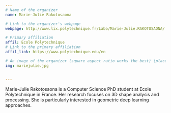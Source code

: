 ```yaml
---
# Name of the organizer
name: Marie-Julie Rakotosaona

# Link to the organizer's webpage
webpage: http://www.lix.polytechnique.fr/Labo/Marie-Julie.RAKOTOSAONA/

# Primary affiliation
affil: Ecole Polytechnique
# Link to the primary affiliation
affil_link: https://www.polytechnique.edu/en

# An image of the organizer (square aspect ratio works the best) (place in the `assets/img/organizers` directory)
img: mariejulie.jpg


---
```


Marie-Julie Rakotosaona is a Computer Science PhD student at Ecole Polytechnique in France. Her research focuses on 3D shape analysis and processing. She is particularly interested in geometric deep learning approaches.
